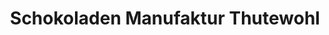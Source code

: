 ---
title: "Schokoladen Manufaktur Thutewohl"
url: /oberhausen-rheinhausen/schokoladen-manufaktur-thutewohl/
shop: Süßwaren
---